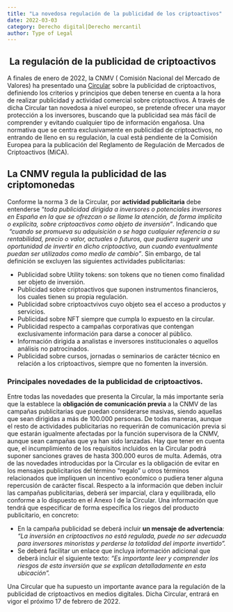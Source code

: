 ```yaml
---
title: "La novedosa regulación de la publicidad de los criptoactivos"
date: 2022-03-03
category: Derecho digital|Derecho mercantil
author: Type of Legal
---
```


 **La regulación de la publicidad de criptoactivos**
----------------------------------------------------

A finales de enero de 2022, la CNMV ( Comisión Nacional del Mercado de Valores) ha presentado una [Circular](https://www.cnmv.es/loultimo/NP_Circularcriptoactivos_17012022.pdf) sobre la publicidad de criptoactivos, definiendo los criterios y principios que deben tenerse en cuenta a la hora de realizar publicidad y actividad comercial sobre criptoactivos. A través de dicha Circular tan novedosa a nivel europeo, se pretende ofrecer una mayor protección a los inversores, buscando que la publicidad sea más fácil de comprender y evitando cualquier tipo de información engañosa. Una normativa que se centra exclusivamente en publicidad de criptoactivos, no entrando de lleno en su regulación, la cual está pendiente de la Comisión Europea para la publicación del Reglamento de Regulación de Mercados de Criptoactivos (MiCA).

**La CNMV regula la publicidad de las criptomonedas**
-----------------------------------------------------

Conforme la norma 3 de la Circular, por **actividad publicitaria** debe entenderse “_toda publicidad dirigida a inversores o potenciales inversores en España en la que se ofrezcan o se llame la atención, de forma implícita o explícita, sobre criptoactivos como objeto de inversión”_. Indicando que  _“cuando se promueva su adquisición o se haga cualquier referencia a su rentabilidad, precio o valor, actuales o futuros, que pudiera sugerir una oportunidad de invertir en dicho criptoactivo, aun cuando eventualmente puedan ser utilizados como medio de cambio”_. Sin embargo, de tal definición se excluyen las siguientes actividades publicitarias:

*   Publicidad sobre Utility tokens: son tokens que no tienen como finalidad ser objeto de inversión.
*   Publicidad sobre criptoactivos que suponen instrumentos financieros, los cuales tienen su propia regulación.
*   Publicidad sobre criptoactvivos cuyo objeto sea el acceso a productos y servicios.
*   Publicidad sobre NFT siempre que cumpla lo expuesto en la circular.
*   Publicidad respecto a campañas corporativas que contengan exclusivamente información para darse a conocer al público.
*   Información dirigida a analistas e inversores institucionales o aquellos análisis no patrocinados.
*   Publicidad sobre cursos, jornadas o seminarios de carácter técnico en relación a los criptoactivos, siempre que no fomenten la inversión.

### **Principales novedades de la publicidad de criptoactivos.**

Entre todas las novedades que presenta la Circular, la más importante sería que la establece la **obligación de comunicación previa** a la CNMV de las campañas publicitarias que puedan considerarse masivas, siendo aquellas que sean dirigidas a más de 100.000 personas. De todas maneras, aunque el resto de actividades publicitarias no requerirán de comunicación previa si que estarán igualmente afectadas por la función supervisora de la CNMV, aunque sean campañas que ya han sido lanzadas. Hay que tener en cuenta que, el incumplimiento de los requisitos incluidos en la Circular podrá suponer sanciones graves de hasta 300.000 euros de multa. Además, otra de las novedades introducidas por la Circular es la obligación de evitar en los mensajes publicitarios del término “regalo” u otros términos relacionados que impliquen un incentivo económico o pudiera tener alguna repercusión de carácter fiscal. Respecto a la información que deben incluir las campañas publicitarias, deberá ser imparcial, clara y equilibrada, ello conforme a lo dispuesto en el Anexo I de la Circular. Una información que tendrá que especificar de forma específica los riegos del producto publicitario, en concreto:

*   En la campaña publicidad se deberá incluir **un mensaje de advertencia**: _“La inversión en criptoactivos no está regulada, puede no ser adecuada para inversores minoristas y perderse la totalidad del importe invertido”._
*   Se deberá facilitar un enlace que incluya información adicional que deberá incluir el siguiente texto: _“Es importante leer y comprender los riesgos de esta inversión que se explican detalladamente en esta ubicación”._

Una Circular que ha supuesto un importante avance para la regulación de la publicidad de criptoactivos en medios digitales. Dicha Circular, entrará en vigor el próximo 17 de febrero de 2022.
